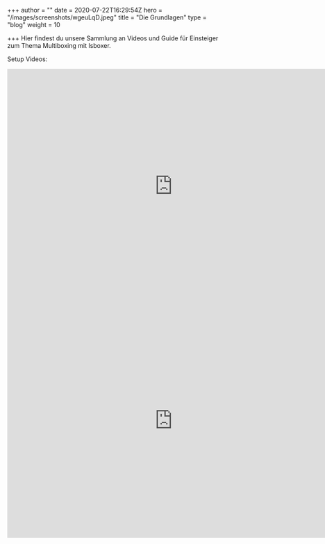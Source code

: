 +++
author = ""
date = 2020-07-22T16:29:54Z
hero = "/images/screenshots/wgeuLqD.jpeg"
title = "Die Grundlagen"
type = "blog"
weight = 10

+++
Hier findest du unsere Sammlung an Videos und Guide für Einsteiger zum Thema Multiboxing mit Isboxer.

Setup Videos:

<iframe title="Seancool Setup" width="760" height="540" src="https://www.youtube.com/embed/V-3b3GyVZsM" frameborder="0" allow="accelerometer; autoplay; encrypted-media" allowfullscreen></iframe>

<iframe title="Termi Setup" width="760" height="540" src="https://www.youtube.com/embed/2V9tXIgRqZE" frameborder="0" allow="accelerometer; autoplay; encrypted-media" allowfullscreen></iframe>